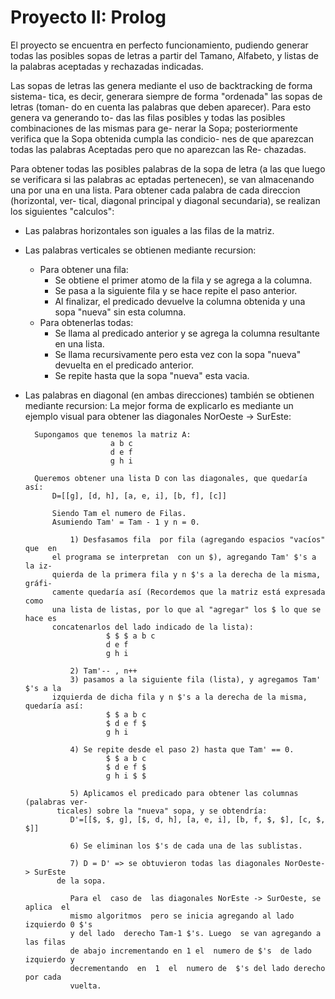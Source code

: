 Proyecto II: Prolog
===================

El proyecto se encuentra en perfecto funcionamiento, pudiendo generar todas las
posibles sopas de letras a partir del Tamano, Alfabeto, y listas de la palabras
aceptadas y rechazadas indicadas.

Las sopas de letras las genera mediante el uso de backtracking de forma sistema-
tica, es decir, generara siempre de forma "ordenada" las sopas de letras (toman-
do en cuenta las palabras que deben aparecer). Para esto genera va generando to-
das las filas posibles y todas las posibles combinaciones de las mismas para ge-
nerar la Sopa; posteriormente verifica que la Sopa obtenida cumpla las condicio-
nes de que aparezcan todas las  palabras Aceptadas pero que no aparezcan las Re-
chazadas.

Para obtener todas las posibles palabras de  la sopa de  letra  (a las que luego
se verificara si las palabras ac eptadas pertenecen), se van almacenando una por
una en una lista. Para obtener cada palabra de cada  direccion (horizontal, ver-
tical,  diagonal principal  y diagonal secundaria),  se  realizan los siguientes
"calculos":

* Las palabras horizontales son iguales a las filas de la matriz.

* Las palabras verticales se obtienen mediante recursion:
    + Para obtener una fila:
        - Se obtiene el primer atomo de la fila y se agrega a la columna.
        - Se pasa a la siguiente fila y se hace repite el paso anterior.
        - Al finalizar, el predicado devuelve la columna obtenida y una sopa "nueva" sin esta columna.
    + Para obtenerlas todas:
        - Se llama al predicado anterior y se agrega la columna resultante en una lista.
        - Se llama recursivamente pero esta vez con la sopa "nueva" devuelta en el predicado anterior.
        - Se repite hasta que la sopa "nueva" esta vacia.
* Las palabras en diagonal (en ambas direcciones) también se  obtienen mediante recursion:
    La  mejor forma de explicarlo  es mediante un ejemplo visual para obtener las diagonales NorOeste -> SurEste:

        Supongamos que tenemos la matriz A:
                         a b c
                         d e f
                         g h i
                         
        Queremos obtener una lista D con las diagonales, que quedaría así:
  	        D=[[g], [d, h], [a, e, i], [b, f], [c]]
            
            Siendo Tam el numero de Filas.
            Asumiendo Tam' = Tam - 1 y n = 0.

                1) Desfasamos fila  por fila (agregando espacios "vacíos" que  en
            el programa se interpretan  con un $), agregando Tam' $'s a la iz-
            quierda de la primera fila y n $'s a la derecha de la misma, gráfi-
            camente quedaría así (Recordemos que la matriz está expresada como
            una lista de listas, por lo que al "agregar" los $ lo que se hace es
            concatenarlos del lado indicado de la lista):
                        $ $ $ a b c
                        d e f
                        g h i

                2) Tam'-- , n++
                3) pasamos a la siguiente fila (lista), y agregamos Tam' $'s a la
            izquierda de dicha fila y n $'s a la derecha de la misma, quedaría así:
                        $ $ a b c
                        $ d e f $
                        g h i

                4) Se repite desde el paso 2) hasta que Tam' == 0.
                        $ $ a b c
                        $ d e f $
                        g h i $ $

                5) Aplicamos el predicado para obtener las columnas (palabras ver-
             ticales) sobre la "nueva" sopa, y se obtendría:
		        D'=[[$, $, g], [$, d, h], [a, e, i], [b, f, $, $], [c, $, $]]

                6) Se eliminan los $'s de cada una de las sublistas.

                7) D = D' => se obtuvieron todas las diagonales NorOeste-> SurEste
             de la sopa.

                Para el  caso de  las diagonales NorEste -> SurOeste, se aplica  el
                mismo algoritmos  pero se inicia agregando al lado izquierdo 0 $'s
                y del lado  derecho Tam-1 $'s. Luego  se van agregando a las filas
                de abajo incrementando en 1 el  numero de $'s  de lado izquierdo y
                decrementando  en  1  el  numero de  $'s del lado derecho por cada
                vuelta.
